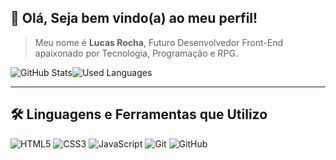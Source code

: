 ## 👋 Olá, Seja bem vindo(a) ao meu perfil!

> Meu nome é <strong>Lucas Rocha</strong>, Futuro Desenvolvedor Front-End apaixonado por Tecnologia, Programação e RPG.

![GitHub Stats](https://github-readme-stats.vercel.app/api?username=LuckasRocha&theme=dracula&show_icons=true)![Used Languages](https://github-readme-stats.vercel.app/api/top-langs/?username=LuckasRocha&layout=compact&langs_count=7&theme=dracula)

----

## 🛠️ Linguagens e Ferramentas que Utilizo

![HTML5](https://img.shields.io/badge/HTML5-E34F26?style=for-the-badge&logo=html5&logoColor=white)
![CSS3](https://img.shields.io/badge/CSS3-1572B6?style=for-the-badge&logo=css3&logoColor=white)
![JavaScript](https://img.shields.io/badge/JavaScript-F7DF1E?style=for-the-badge&logo=javascript&logoColor=black)
![Git](https://img.shields.io/badge/Git-E34F26?style=for-the-badge&logo=git&logoColor=white)
![GitHub](https://img.shields.io/badge/GitHub-100000?style=for-the-badge&logo=github&logoColor=white)
